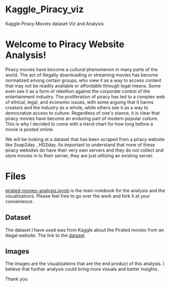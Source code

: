 # Kaggle_Piracy_viz
Kaggle Piracy Movies dataset Viz and Analysis

# Welcome to Piracy Website Analysis!

Piracy movies have become a cultural phenomenon in many parts of the world. The act of illegally downloading or streaming movies has become normalized among certain groups, who view it as a way to access content that may not be readily available or affordable through legal means. Some even see it as a form of rebellion against the corporate control of the entertainment industry. The proliferation of piracy has led to a complex web of ethical, legal, and economic issues, with some arguing that it harms creators and the industry as a whole, while others see it as a way to democratize access to culture. Regardless of one's stance, it is clear that piracy movies have become an enduring part of modern popular culture. This is why I decided to come with a trend chart for how long before a movie is posted online.

We will be looking at a dataset that has been scraped from a piracy website like Soap2day , HD2day. Its important to understand that none of these piracy websites do have their very own servers and they do not collect and store movies in to their server, they are just utilizing an existing server.


# Files

[pirated-movies-analysis.ipynb](https://github.com/blue-gitty/Kaggle_Piracy_viz/blob/main/pirated-movies-analysis.ipynb "pirated-movies-analysis.ipynb") is the main notebook for the analysis and the visualizations. Please feel free to go over the work and fork it at your convenience.



## Dataset
The dataset I have used was from Kaggle about the Pirated movies from an illegal website. 
The link to the [dataset](https://www.kaggle.com/datasets/arsalanrehman/movies-dataset-from-piracy-website)
## Images
The images are the visualizations that are the end product of this analysis. I believe that further analysis could bring more visuals and better insights.

Thank you
